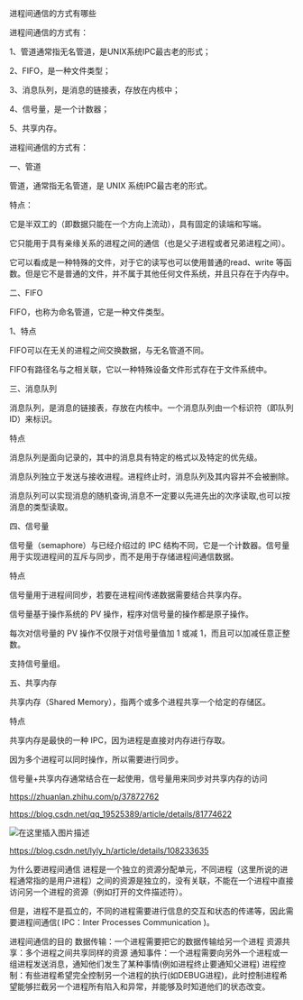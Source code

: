 进程间通信的方式有哪些



进程间通信的方式有：

1、管道通常指无名管道，是UNIX系统IPC最古老的形式；

2、FIFO，是一种文件类型；

3、消息队列，是消息的链接表，存放在内核中；

4、信号量，是一个计数器；

5、共享内存。



进程间通信的方式有：

一、管道

管道，通常指无名管道，是 UNIX 系统IPC最古老的形式。

特点：

它是半双工的（即数据只能在一个方向上流动），具有固定的读端和写端。

它只能用于具有亲缘关系的进程之间的通信（也是父子进程或者兄弟进程之间）。

它可以看成是一种特殊的文件，对于它的读写也可以使用普通的read、write 等函数。但是它不是普通的文件，并不属于其他任何文件系统，并且只存在于内存中。

二、FIFO

FIFO，也称为命名管道，它是一种文件类型。

1、特点

FIFO可以在无关的进程之间交换数据，与无名管道不同。

FIFO有路径名与之相关联，它以一种特殊设备文件形式存在于文件系统中。

三、消息队列

消息队列，是消息的链接表，存放在内核中。一个消息队列由一个标识符（即队列ID）来标识。

特点

消息队列是面向记录的，其中的消息具有特定的格式以及特定的优先级。

消息队列独立于发送与接收进程。进程终止时，消息队列及其内容并不会被删除。

消息队列可以实现消息的随机查询,消息不一定要以先进先出的次序读取,也可以按消息的类型读取。

四、信号量

信号量（semaphore）与已经介绍过的 IPC 结构不同，它是一个计数器。信号量用于实现进程间的互斥与同步，而不是用于存储进程间通信数据。

特点

信号量用于进程间同步，若要在进程间传递数据需要结合共享内存。

信号量基于操作系统的 PV 操作，程序对信号量的操作都是原子操作。

每次对信号量的 PV 操作不仅限于对信号量值加 1 或减 1，而且可以加减任意正整数。

支持信号量组。

五、共享内存

共享内存（Shared Memory），指两个或多个进程共享一个给定的存储区。

特点

共享内存是最快的一种 IPC，因为进程是直接对内存进行存取。

因为多个进程可以同时操作，所以需要进行同步。

信号量+共享内存通常结合在一起使用，信号量用来同步对共享内存的访问

https://zhuanlan.zhihu.com/p/37872762



https://blog.csdn.net/qq_19525389/article/details/81774622



![在这里插入图片描述](https://img-blog.csdnimg.cn/20200811192658422.png?x-oss-process=image/watermark,type_ZmFuZ3poZW5naGVpdGk,shadow_10,text_aHR0cHM6Ly9ibG9nLmNzZG4ubmV0L2x5bHlfaA==,size_16,color_FFFFFF,t_70)





https://blog.csdn.net/lyly_h/article/details/108233635

为什么要进程间通信
进程是一个独立的资源分配单元，不同进程（这里所说的进程通常指的是用户进程）之间的资源是独立的，没有关联，不能在一个进程中直接访问另一个进程的资源（例如打开的文件描述符）。

但是，进程不是孤立的，不同的进程需要进行信息的交互和状态的传递等，因此需要进程间通信( IPC：Inter Processes Communication )。

进程间通信的目的
数据传输：一个进程需要把它的数据传输给另一个进程
资源共享：多个进程之间共享同样的资源
通知事件：一个进程需要向另外一个进程或一组进程发送消息，通知他们发生了某种事情(例如进程终止要通知父进程)
进程控制：有些进程希望完全控制另一个进程的执行(如DEBUG进程)，此时控制进程希望能够拦截另一个进程所有陷入和异常，并能够及时知道他们的状态改变。



